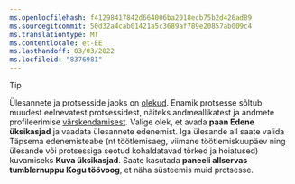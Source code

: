 ```yaml
---
ms.openlocfilehash: f41298417842d664006ba2018ecb75b2d426ad89
ms.sourcegitcommit: 50d32a4cab01421a5c3689af789e20857ab009c4
ms.translationtype: MT
ms.contentlocale: et-EE
ms.lasthandoff: 03/03/2022
ms.locfileid: "8376981"
---
```

> [!TIP] 
> Ülesannete ja protsesside jaoks on [olekud](../audience-insights/system.md#status-definitions). Enamik protsesse sõltub muudest eelnevatest protsessidest, näiteks andmeallikatest ja andmete profileerimise [värskendamisest](../audience-insights/system.md#refresh-processes). Valige olek, et avada **paan Edene üksikasjad** ja vaadata ülesannete edenemist. Iga ülesande all saate valida Täpsema edenemisteabe (nt töötlemisaeg, viimane töötlemiskuupäev ning ülesande või protsessiga seotud kohaldatavad tõrked ja hoiatused) kuvamiseks **Kuva üksikasjad**. Saate kasutada **paneeli allservas tumblernuppu Kogu töövoog**, et näha süsteemis muid protsesse.